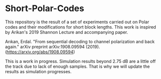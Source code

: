 # Short-Polar-Codes
This repository is the result of a set of experiments carried out on Polar codes and their modifications for short block lengths.
This work is inspired by Arikan's 2019 Shannon Lecture and accompanying paper.

Arıkan, Erdal. "From sequential decoding to channel polarization and back again." arXiv preprint arXiv:1908.09594 (2019). (https://arxiv.org/abs/1908.09594)

This is a work in progress.
Simulation results beyond 2.75 dB are a little off the track due to lack of enough samples.
That is why we will update the results as simulation progresses.
